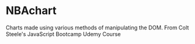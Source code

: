# NBAchart
Charts made using various methods of manipulating the DOM. From Colt Steele's JavaScript Bootcamp Udemy Course

